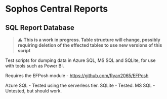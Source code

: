 # Sophos Central Reports

## SQL Report Database

> :warning: **This is a work in progress. Table structure will change, possibly requiring deletion of the effected tables to use new versions of this script**

Test scripts for dumping data in Azure SQL, MS SQL and SQLite, for use with tools such as Power BI.

Requires the EFPosh module - <https://github.com/Ryan2065/EFPosh>

Azure SQL - Tested using the serverless tier.
SQLite - Tested.
MS SQL - Untested, but should work.

## 